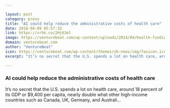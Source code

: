 ```yaml
---

layout: post
category: press
title: "AI could help reduce the administrative costs of health care"
date: 2018-04-09 05:57:32
link: https://vrhk.co/2Hj63el
image: https://venturebeat.com/wp-content/uploads/2014/04/health-funding.jpg?fit=1136%2C864&strip=all
domain: venturebeat.com
author: "VentureBeat"
icon: https://venturebeat.com/wp-content/themes/vb-news/img/favicon.ico
excerpt: "It’s no secret that the U.S. spends a lot on health care, around 18 percent of its GDP or $9,400 per capita, nearly double what other high-income countries such as Canada, UK, Germany, and Australi…"

---
```


### AI could help reduce the administrative costs of health care

It’s no secret that the U.S. spends a lot on health care, around 18 percent of its GDP or $9,400 per capita, nearly double what other high-income countries such as Canada, UK, Germany, and Australi…